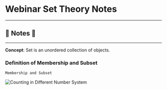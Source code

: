 #  Webinar Set Theory Notes

----
## :notebook: Notes :notebook:
----

**Concept**: Set is an unordered collection of objects.

### Definition of Membership and Subset

    Membership and Subset
![Counting in Different Number System](https://github.com/Nam-H-Nguyen/NYUTandonBridge2018/blob/master/Week%201%20-%20Fundamentals%20of%20System%20Hardware/Module%202/Note%20Images/base2.png)


